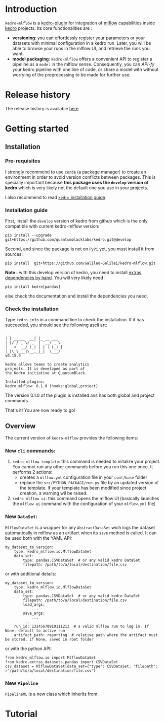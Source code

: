 # Introduction
``kedro-mlflow`` is a [kedro-plugin](https://kedro.readthedocs.io/en/stable/04_user_guide/10_developing_plugins.html) for integration of [mlflow](https://mlflow.org/docs/latest/index.html) capabilities inside [kedro](https://kedro.readthedocs.io/en/stable/index.html) projects. Its core functionalities are :
- **versioning**: you can effortlessly register your parameters or your datasets with minimal configuration in a kedro run. Later, you will be able to browse your runs in the mlflow UI, and retrieve the runs you want.
- **model packaging**: ``kedro-mlflow`` offers a convenient API to register a pipeline as a ``model`` in the mlflow sense. Consequently, you can *API-fy* your kedro pipeline with one line of code, or share a model with without worrying of the preprocessing to be made for further use.  

# Release history
The release history is available [here](CHANGELOG.MD).

# Getting started

## Installation 
### Pre-requisites
I strongly recommend to use ``conda`` (a package manager) to create an environment in order to avoid version conflicts between packages. This is specially important because **this package uses the ``develop`` version of kedro** which is very likely not the default one you use in your projects.

I also recommend to read [``kedro`` installation guide](https://kedro.readthedocs.io/en/stable/02_getting_started/01_prerequisites.html).

### Installation guide
First, install the ``develop`` version of kedro from github  which is the only compatible with current kedro-mlflow version:
```
pip install --upgrade git+https://github.com/quantumblacklabs/kedro.git@develop
```
Second, and since the package is not on ``PyPi`` yet, you must install it from sources:
```
pip install  git+https://github.com/Galileo-Galilei/kedro-mlflow.git
```
**Note :** with this develop version of kedro, you need to install [extras dependencies by hand](https://kedro.readthedocs.io/en/latest/02_getting_started/02_install.html#optional-dependencies). You will very likely need :

```
pip install kedro[pandas]
```
else check the documentation and install the dependencies you need.
### Check the installation
Type  ``kedro info`` in a command line to check the installation. If it has succeeded, you should see the following ascii art:
```
 _            _
| | _____  __| |_ __ ___
| |/ / _ \/ _` | '__/ _ \
|   <  __/ (_| | | | (_) |
|_|\_\___|\__,_|_|  \___/
v0.15.9

kedro allows teams to create analytics
projects. It is developed as part of
the Kedro initiative at QuantumBlack.

Installed plugins:
kedro_mlflow: 0.1.0 (hooks:global,project)
```
The version 0.1.0 of the plugin is installed ans has both global and project commands.

That's it! You are now ready to go!

## Overview
The current version of ``kedro-mlflow`` provides the following items:
### New ``cli`` commands:
1. ``kedro mlflow template``: this command is needed to initalize your project. You cannot run any other commands before you run this one once. It performs 2 actions:
    - creates a ``mlflow.yml`` configuration file in your ``conf/base`` folder
    - replace the ``src/PYTHON_PACKAGE/run.py`` file by an updated version of the template. If your template has been modified since project creation, a warning wil be raised.
2. ``kedro mlflow ui``: this command opens the mlflow UI (basically launches the ``mlflow ui`` command with the configuration of your ``mlflow.yml`` file)
### New ``DataSet``:
``MlflowDataSet`` is a wrapper for any ``AbstractDataSet`` wich logs the dataset automatically in mlflow as an artifact when its ``save`` method is called. It can be used both with the
YAML API:
```
my_dataset_to_version:
    type: kedro_mlflow.io.MlflowDataSet
    data_set:
        type: pandas.CSVDataSet  # or any valid kedro DataSet
        filepath: /path/to/a/local/destination/file.csv
```
or with additional details:
```
my_dataset_to_version:
    type: kedro_mlflow.io.MlflowDataSet
    data_set:
        type: pandas.CSVDataSet  # or any valid kedro DataSet
        filepath: /path/to/a/local/destination/file.csv
        load_args:
            ...
        save_args:
            ...
        ...
    run_id: 13245678910111213  # a valid mlflow run to log in. If None, default to active run
    artifact_path: reporting  # relative path where the artifact must be stored. if None, saved in root folder
```
or with the python API:
```
from kedro_mlflow.io import MlflowDataSet
from kedro.extras.datasets.pandas import CSVDataSet
csv_dataset = MlflowDataSet(data_set={"type": CSVDataSet, "filepath": r"/path/to/a/local/destination/file.csv")
```
### New ``Pipeline``
``PipelineML`` is a new class which inherits from 
# Tutorial